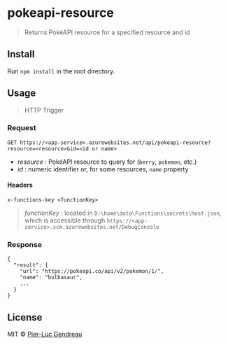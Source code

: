 # pokeapi-resource

> Returns PokéAPI resource for a specified resource and id


## Install

Run `npm install` in the root directory.


## Usage

> HTTP Trigger

### Request

`GET https://<app-service>.azurewebsites.net/api/pokeapi-resource?resource=<resource>&id=<id or name>`

- *resource* : PokéAPI resource to query for (`berry`, `pokemon`, etc.)
- *id* : numeric identifier or, for some resources, `name` property

#### Headers

`x-functions-key <functionKey>`

> *functionKey* : located in `D:\home\data\Functions\secrets\host.json`, which is accessible through `https://<app-service>.scm.azurewebsites.net/DebugConsole`

### Response

```
{
  "result": {
    "url": "https://pokeapi.co/api/v2/pokemon/1/",
    "name": "bulbasaur",
    ...
  }
}
```


## License

MIT © [Pier-Luc Gendreau](https://github.com/Zertz)
